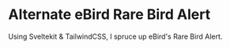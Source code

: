 # Alternate eBird Rare Bird Alert

Using Sveltekit & TailwindCSS, I spruce up eBird's Rare Bird Alert.